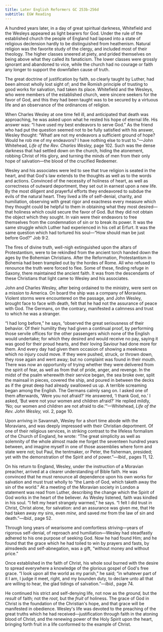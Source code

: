 ```yaml
---
title: Later English Reformers GC 253b-256d
subtitle: EGW Reading
---
```


A hundred years later, in a day of great spiritual darkness, Whitefield and the Wesleys appeared as light bearers for God. Under the rule of the established church the people of England had lapsed into a state of religious declension hardly to be distinguished from heathenism. Natural religion was the favorite study of the clergy, and included most of their theology. The higher classes sneered at piety, and prided themselves on being above what they called its fanaticism. The lower classes were grossly ignorant and abandoned to vice, while the church had no courage or faith any longer to support the downfallen cause of truth.

The great doctrine of justification by faith, so clearly taught by Luther, had been almost wholly lost sight of; and the Romish principle of trusting to good works for salvation, had taken its place. Whitefield and the Wesleys, who were members of the established church, were sincere seekers for the favor of God, and this they had been taught was to be secured by a virtuous life and an observance of the ordinances of religion.

When Charles Wesley at one time fell ill, and anticipated that death was approaching, he was asked upon what he rested his hope of eternal life. His answer was: “I have used my best endeavors to serve God.” As the friend who had put the question seemed not to be fully satisfied with his answer, Wesley thought: “What! are not my endeavors a sufficient ground of hope? Would he rob me of my endeavors? I have nothing else to trust to.”—John Whitehead, _Life of the Rev. Charles Wesley,_ page 102. Such was the dense darkness that had settled down on the church, hiding the atonement, robbing Christ of His glory, and turning the minds of men from their only hope of salvation—the blood of the crucified Redeemer.

Wesley and his associates were led to see that true religion is seated in the heart, and that God's law extends to the thoughts as well as to the words and actions. Convinced of the necessity of holiness of heart, as well as correctness of outward deportment, they set out in earnest upon a new life. By the most diligent and prayerful efforts they endeavored to subdue the evils of the natural heart. They lived a life of self-denial, charity, and humiliation, observing with great rigor and exactness every measure which they thought could be helpful to them in obtaining what they most desired—that holiness which could secure the favor of God. But they did not obtain the object which they sought. In vain were their endeavors to free themselves from the condemnation of sin or to break its power. It was the same struggle which Luther had experienced in his cell at Erfurt. It was the same question which had tortured his soul—“How should man be just before God?” Job 9:2.

The fires of divine truth, well-nigh extinguished upon the altars of Protestantism, were to be rekindled from the ancient torch handed down the ages by the Bohemian Christians. After the Reformation, Protestantism in Bohemia had been trampled out by the hordes of Rome. All who refused to renounce the truth were forced to flee. Some of these, finding refuge in Saxony, there maintained the ancient faith. It was from the descendants of these Christians that light came to Wesley and his associates.

John and Charles Wesley, after being ordained to the ministry, were sent on a mission to America. On board the ship was a company of Moravians. Violent storms were encountered on the passage, and John Wesley, brought face to face with death, felt that he had not the assurance of peace with God. The Germans, on the contrary, manifested a calmness and trust to which he was a stranger.

“I had long before,” he says, “observed the great seriousness of their behavior. Of their humility they had given a continual proof, by performing those servile offices for the other passengers which none of the English would undertake; for which they desired and would receive no pay, saying it was good for their proud hearts, and their loving Saviour had done more for them. And every day had given them occasion of showing a meekness which no injury could move. If they were pushed, struck, or thrown down, they rose again and went away; but no complaint was found in their mouth. There was now an opportunity of trying whether they were delivered from the spirit of fear, as well as from that of pride, anger, and revenge. In the midst of the psalm wherewith their service began, the sea broke over, split the mainsail in pieces, covered the ship, and poured in between the decks as if the great deep had already swallowed us up. A terrible screaming began among the English. The Germans calmly sang on. I asked one of them afterwards, ‘Were you not afraid?’ He answered, ‘I thank God, no.’ I asked, ‘But were not your women and children afraid?’ He replied mildly, ‘No; our women and children are not afraid to die.’”—Whitehead, _Life of the Rev. John Wesley,_ vol. 2, page 10.

Upon arriving in Savannah, Wesley for a short time abode with the Moravians, and was deeply impressed with their Christian deportment. Of one of their religious services, in striking contrast to the lifeless formalism of the Church of England, he wrote: “The great simplicity as well as solemnity of the whole almost made me forget the seventeen hundred years between, and imagine myself in one of those assemblies where form and state were not; but Paul, the tentmaker, or Peter, the fisherman, presided; yet with the demonstration of the Spirit and of power.”—_Ibid.,_ pages 11, 12.

On his return to England, Wesley, under the instruction of a Moravian preacher, arrived at a clearer understanding of Bible faith. He was convinced that he must renounce all dependence upon his own works for salvation and must trust wholly to “the Lamb of God, which taketh away the sin of the world.” At a meeting of the Moravian society in London a statement was read from Luther, describing the change which the Spirit of God works in the heart of the believer. As Wesley listened, faith was kindled in his soul. “I felt my heart strangely warmed,” he says. “I felt I did trust in Christ, Christ alone, for salvation: and an assurance was given me, that He had taken away _my_ sins, even _mine,_ and saved _me_ from the law of sin and death.”—_Ibid.,_ page 52.

Through long years of wearisome and comfortless striving—years of rigorous self-denial, of reproach and humiliation—Wesley had steadfastly adhered to his one purpose of seeking God. Now he had found Him; and he found that the grace which he had toiled to win by prayers and fasts, by almsdeeds and self-abnegation, was a gift, “without money and without price.”

Once established in the faith of Christ, his whole soul burned with the desire to spread everywhere a knowledge of the glorious gospel of God's free grace. “I look upon all the world as my parish,” he said; “in whatever part of it I am, I judge it meet, right, and my bounden duty, to declare unto all that are willing to hear, the glad tidings of salvation.”—_Ibid.,_ page 74.

He continued his strict and self-denying life, not now as the _ground,_ but the _result_ of faith; not the _root,_ but the _fruit_ of holiness. The grace of God in Christ is the foundation of the Christian's hope, and that grace will be manifested in obedience. Wesley's life was devoted to the preaching of the great truths which he had received—justification through faith in the atoning blood of Christ, and the renewing power of the Holy Spirit upon the heart, bringing forth fruit in a life conformed to the example of Christ.